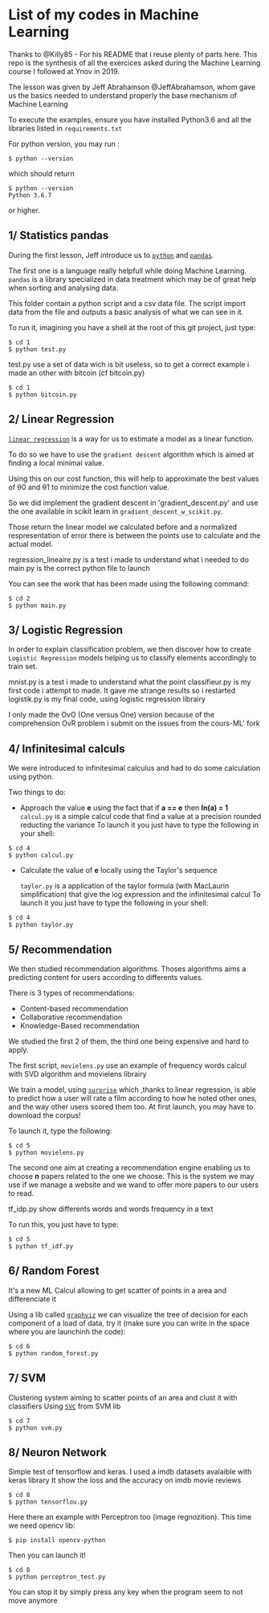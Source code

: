 # List of my codes in Machine Learning

Thanks to @Killy85 - For his README that i reuse plenty of parts here.
This repo is the synthesis of all the exercices asked during the Machine Learning course I followed at Ynov in 2019.

The lesson was given by Jeff Abrahamson @JeffAbrahamson, whom gave us the basics needed to understand properly the base mechanism of Machine Learning

To execute the examples, ensure you have installed Python3.6 and all the libraries listed in `requirements.txt`

For python version, you may run :

```console
$ python --version
```

which should return

```console
$ python --version
Python 3.6.7
```

or higher.

## 1/ Statistics pandas

During the first lesson, Jeff introduce us to [`python`](https://www.python.org/) and [`pandas`](https://pandas.pydata.org/).

The first one is a language really helpfull while doing Machine Learning. `pandas` is a library specialized in data treatment which may be of great help when sorting and analysing data.

This folder contain a python script and a csv data file. The script import data from the file and outputs a basic analysis of what we can see in it.

To run it, imagining you have a shell at the root of this git project, just type:

```console
$ cd 1
$ python test.py
```

test.py use a set of data wich is bit useless, so to get a correct example i made an other with bitcoin (cf bitcoin.py)

```console
$ cd 1
$ python bitcoin.py
```

## 2/ Linear Regression

[`linear regression`](https://en.wikipedia.org/wiki/Linear_regression) is a way for us to estimate a model as a linear function.

To do so we have to use the `gradient descent` algorithm which is aimed at finding a local minimal value.

Using this on our cost function, this will help to approximate the best values of θ0 and θ1 to minimize the cost function value.

So we did implement the gradient descent in 'gradient_descent.py' and use the one available in scikit learn in `gradient_descent_w_scikit.py`.

Those return the linear model we calculated before and a normalized respresentation of error there is between the points use to calculate and the actual model.

regression_lineaire.py is a test i made to understand what i needed to do
main.py is the correct python file to launch

You can see the work that has been made using the following command:

```console
$ cd 2
$ python main.py
```

## 3/ Logistic Regression

In order to explain classification problem, we then discover how to create `Logistic Regression` models helping us to classify elements accordingly to train set.

mnist.py is a test i made to understand what the point
classifieur.py is my first code i attempt to made. It gave me strange results so i restarted
logistik.py is my final code, using logistic regression librairy

I only made the OvO (One versus One) version because of the comprehension OvR problem i submit on the issues from the cours-ML' fork

## 4/ Infinitesimal calculs

We were introduced to infinitesimal calculus and had to do some calculation using python.

Two things to do:

- Approach the value **e** using the fact that if **a == e** then **ln(a) = 1**
  `calcul.py` is a simple calcul code that find a value at a precision rounded reducting the variance
  To launch it you just have to type the following in your shell:

```console
$ cd 4
$ python calcul.py
```

- Calculate the value of **e** locally using the Taylor's sequence

  `taylor.py` is a application of the taylor formula (with MacLaurin simplification) that give the log expression and the infinitesimal calcul
  To launch it you just have to type the following in your shell:

```console
$ cd 4
$ python taylor.py
```

## 5/ Recommendation

We then studied recommendation algorithms. Thoses algorithms aims a predicting content for users according to differents values.

There is 3 types of recommendations:

- Content-based recommendation
- Collaborative recommendation
- Knowledge-Based recommendation

We studied the first 2 of them, the third one being expensive and hard to apply.

The first script, `movielens.py` use an example of frequency words calcul with SVD algorithm and movielens librairy

We train a model, using [`surprise`](http://surpriselib.com/) which ,thanks to linear regression, is able to predict how a user will rate a film according to how he noted other ones, and the way other users scored them too. At first launch, you may have to download the corpus!

To launch it, type the following:

```console
$ cd 5
$ python movielens.py
```

The second one aim at creating a recommendation engine enabling us to choose **n** papers related to the one we choose. This is the system we may use if we manage a website and we wand to offer more papers to our users to read.

tf_idp.py show differents words and words frequency in a text

To run this, you just have to type:

```console
$ cd 5
$ python tf_idf.py
```

## 6/ Random Forest

It's a new ML Calcul allowing to get scatter of points in a area and differenciate it

Using a lib called [`graphviz`](https://www.graphviz.org/) we can visualize the tree of decision for each component of a load of data, try it (make sure you can write in the space where you are launchinh the code):

```console
$ cd 6
$ python random_forest.py
```

## 7/ SVM

Clustering system aiming to scatter points of an area and clust it with classifiers
Using [`SVC`](https://scikit-learn.org/stable/modules/generated/sklearn.svm.SVC.html) from SVM lib

```console
$ cd 7
$ python svm.py
```

## 8/ Neuron Network

Simple test of tensorflow and keras.
I used a imdb datasets avalaible with keras library
It show the loss and the accuracy on imdb movie reviews

```console
$ cd 8
$ python tensorflou.py
```

Here there an example with Perceptron too (image regnozition). This time we need opencv lib:

```console
$ pip install opencv-python
```

Then you can launch it!

```console
$ cd 8
$ python perceptron_test.py
```

You can stop it by simply press any key when the program seem to not move anymore
